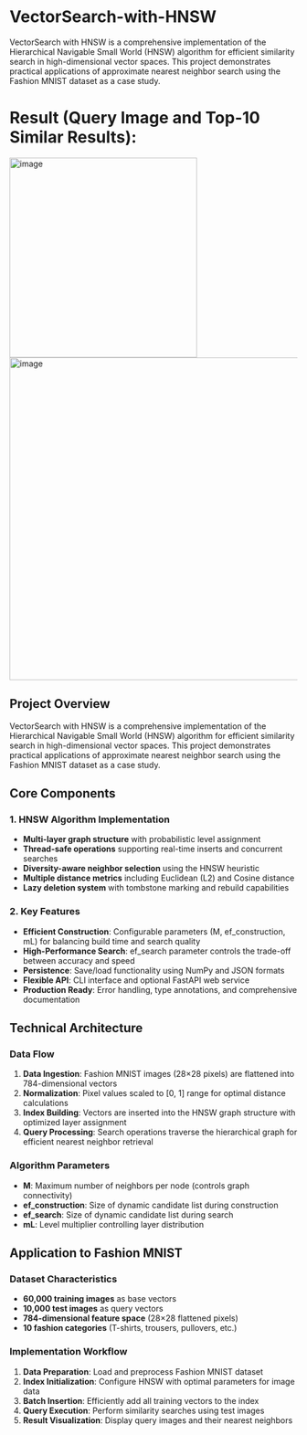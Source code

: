 # VectorSearch-with-HNSW
VectorSearch with HNSW is a comprehensive implementation of the Hierarchical Navigable Small World (HNSW) algorithm for efficient similarity search in high-dimensional vector spaces. This project demonstrates practical applications of approximate nearest neighbor search using the Fashion MNIST dataset as a case study.
# Result (Query Image and Top-10 Similar Results):
<img width="328" height="350" alt="image" src="https://github.com/user-attachments/assets/328f5c82-5a51-469d-a423-3a78723f27a9" />

<img width="1189" height="565" alt="image" src="https://github.com/user-attachments/assets/7a85617d-66f5-4a1d-9ea0-711a6535e5c1" />


## Project Overview

VectorSearch with HNSW is a comprehensive implementation of the Hierarchical Navigable Small World (HNSW) algorithm for efficient similarity search in high-dimensional vector spaces. This project demonstrates practical applications of approximate nearest neighbor search using the Fashion MNIST dataset as a case study.

## Core Components

### 1. **HNSW Algorithm Implementation**
- **Multi-layer graph structure** with probabilistic level assignment
- **Thread-safe operations** supporting real-time inserts and concurrent searches
- **Diversity-aware neighbor selection** using the HNSW heuristic
- **Multiple distance metrics** including Euclidean (L2) and Cosine distance
- **Lazy deletion system** with tombstone marking and rebuild capabilities

### 2. **Key Features**
- **Efficient Construction**: Configurable parameters (M, ef_construction, mL) for balancing build time and search quality
- **High-Performance Search**: ef_search parameter controls the trade-off between accuracy and speed
- **Persistence**: Save/load functionality using NumPy and JSON formats
- **Flexible API**: CLI interface and optional FastAPI web service
- **Production Ready**: Error handling, type annotations, and comprehensive documentation

## Technical Architecture

### Data Flow
1. **Data Ingestion**: Fashion MNIST images (28×28 pixels) are flattened into 784-dimensional vectors
2. **Normalization**: Pixel values scaled to [0, 1] range for optimal distance calculations
3. **Index Building**: Vectors are inserted into the HNSW graph structure with optimized layer assignment
4. **Query Processing**: Search operations traverse the hierarchical graph for efficient nearest neighbor retrieval

### Algorithm Parameters
- **M**: Maximum number of neighbors per node (controls graph connectivity)
- **ef_construction**: Size of dynamic candidate list during construction
- **ef_search**: Size of dynamic candidate list during search
- **mL**: Level multiplier controlling layer distribution

## Application to Fashion MNIST

### Dataset Characteristics
- **60,000 training images** as base vectors
- **10,000 test images** as query vectors
- **784-dimensional feature space** (28×28 flattened pixels)
- **10 fashion categories** (T-shirts, trousers, pullovers, etc.)

### Implementation Workflow
1. **Data Preparation**: Load and preprocess Fashion MNIST dataset
2. **Index Initialization**: Configure HNSW with optimal parameters for image data
3. **Batch Insertion**: Efficiently add all training vectors to the index
4. **Query Execution**: Perform similarity searches using test images
5. **Result Visualization**: Display query images and their nearest neighbors




